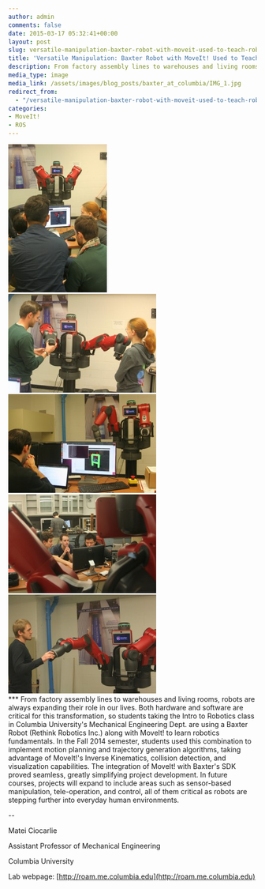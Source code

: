 ```yaml
---
author: admin
comments: false
date: 2015-03-17 05:32:41+00:00
layout: post
slug: versatile-manipulation-baxter-robot-with-moveit-used-to-teach-robotics-fundamentals-at-columbia-university
title: 'Versatile Manipulation: Baxter Robot with MoveIt! Used to Teach Robotics Fundamentals at Columbia University'
description: From factory assembly lines to warehouses and living rooms, robots are always expanding their role in our lives. Both hardware and software are critical for this transformation, so students taking the Intro to Robotics class in Columbia University’s Mechanical Engineering Dept. are using a Baxter Robot (Rethink Robotics Inc.) along with MoveIt! to learn robotics fundamentals. ...
media_type: image
media_link: /assets/images/blog_posts/baxter_at_columbia/IMG_1.jpg
redirect_from:
  - "/versatile-manipulation-baxter-robot-with-moveit-used-to-teach-robotics-fundamentals-at-columbia-university/"
categories:
- MoveIt!
- ROS
---
```


<div class='row'>
  <div class='col-sm-4'>
    <img src='/assets/images/blog_posts/baxter_at_columbia/IMG_2.jpg' class='img-thumbnail img-responsive Responsive image'/>
  </div>
  <div class='col-sm-4'>
    <img src='/assets/images/blog_posts/baxter_at_columbia/IMG_3.jpg' class='img-thumbnail img-responsive Responsive image'/>
  </div>
  <div class='col-sm-4'>
    <img src='/assets/images/blog_posts/baxter_at_columbia/IMG_4.jpg' class='img-thumbnail img-responsive Responsive image'/>
  </div>
  <div class='col-sm-4'>
    <img src='/assets/images/blog_posts/baxter_at_columbia/IMG_5.jpg' class='img-thumbnail img-responsive Responsive image'/>
  </div>
  <div class='col-sm-4'>
    <img src='/assets/images/blog_posts/baxter_at_columbia/IMG_6.jpg' class='img-thumbnail img-responsive Responsive image'/>
  </div>
</div>
***
From factory assembly lines to warehouses and living rooms, robots are always expanding their role in our lives. Both hardware and software are critical for this transformation, so students taking the Intro to Robotics class in Columbia University's Mechanical Engineering Dept. are using a Baxter Robot (Rethink Robotics Inc.) along with MoveIt! to learn robotics fundamentals. In the Fall 2014 semester, students used this combination to implement motion planning and trajectory generation algorithms, taking advantage of MoveIt!'s Inverse Kinematics, collision detection, and visualization capabilities. The integration of MoveIt! with Baxter's SDK proved seamless, greatly simplifying project development. In future courses, projects will expand to include areas such as sensor-based manipulation, tele-operation, and control, all of them critical as robots are stepping further into everyday human environments.

--

Matei Ciocarlie

Assistant Professor of Mechanical Engineering

Columbia University

Lab webpage: [http://roam.me.columbia.edu](http://roam.me.columbia.edu)
